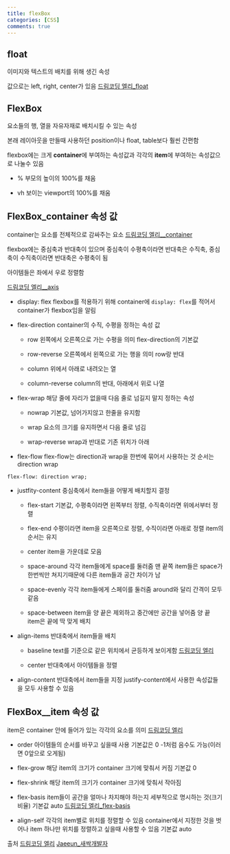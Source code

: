 ```yaml
---
title: flexBox
categories: [CSS]
comments: true
---
```


## float
이미지와 텍스트의 배치를 위해 생긴 속성

값으로는 left, right, center가 있음
[드림코딩 엘리_float](https://postfiles.pstatic.net/MjAyMDA4MTRfMTkw/MDAxNTk3NDA0NTk1NTYy.T97Anr2ZTV3pzjzyMeLVT1dDmTkaP1g1nC-c1NvQj3Ag.KIPt7dnzKN6Nrsm9cGGb8CWWhyLzbMOF2PANFS7ciQ0g.PNG.jaeeun_98/image.png?type=w773)

## FlexBox
요소들의 행, 열을 자유자재로 배치시킬 수 있는 속성

본래 레이아웃을 만들때 사용하던 position이나 float, table보다 훨씬 간편함

flexbox에는 크게 **container**에 부여하는 속성값과 각각의 **item**에 부여하는 속성값으로 나눌수 있음

- %
부모의 높이의 100%를 채움

- vh
보이는 viewport의 100%를 채움

## FlexBox_container 속성 값
container는 요소를 전체적으로 감싸주는 요소
[드림코딩 엘리__container](https://postfiles.pstatic.net/MjAyMDA4MTRfOTcg/MDAxNTk3NDA0NTUxNDU0.UGotFWZ3bByTT8-fZxfvm8SrKHoOf1OO0BNPS7i3Ks8g.2_8eEehqpmUDir6KUSF5AoHbwIWLjbYUD5P3tzVaW-0g.PNG.jaeeun_98/image.png?type=w773)

flexbox에는 중심축과 반대축이 있으며
중심축이 수평축이라면 반대축은 수직축, 중심축이 수직축이라면 반대축은 수평축이 됨

아이템들은 좌에서 우로 정렬함

[드림코딩 엘리__axis](https://blog.naver.com/PostView.nhn?blogId=jaeeun_98&logNo=222061417350&redirect=Dlog&widgetTypeCall=true&directAccess=false#)

- display: flex
flexbox를 적용하기 위해 container에 `display: flex`를 적어서 container가 flexbox임을 알림

- flex-direction
    container의 수직, 수평을 정하는 속성 값
    - row
    왼쪽에서 오른쪽으로 가는 수평을 의미
    flex-direction의 기본값

    - row-reverse
    오른쪽에서 왼쪽으로 가는 행을 의미
    row랑 반대

    - column
    위에서 아래로 내려오는 열

    - column-reverse
    column의 반대, 아래에서 위로 나열

- flex-wrap
    해당 줄에 자리가 없을때 다음 줄로 넘길지 말지 정하는 속성

    - nowrap
    기본값, 넘어가지않고 한줄을 유지함

    - wrap
    요소의 크기를 유지하면서 다음 줄로 넘김

    - wrap-reverse
    wrap과 반대로 기존 위치가 아래

- flex-flow
flex-flow는 direction과 wrap을 한번에 묶어서 사용하는 것
순서는 direction wrap
```
flex-flow: direction wrap;
```

- justfity-content
    중심축에서 item들을 어떻게 배치할지 결정

    - flex-start
    기본값, 수평축이라면 왼쪽부터 정렬, 수직축이라면 위에서부터 정렬

    - flex-end
    수평이라면 item을 오른쪽으로 정렬, 수직이라면 아래로 정렬
    item의 순서는 유지

    - center
    item을 가운데로 모음

    - space-around
    각각 item들에게 space를 둘러줌
    맨 끝쪽 item들은 space가 한번씩만 쳐지기때문에 다른 item들과 공간 차이가 남

    - space-evenly
    각각 item들에게 스페이를 둘러줌
    around와 달리 간격이 모두 같음

    - space-between
    item을 양 끝은 제외하고 중간에만 공간을 넣어줌
    양 끝 item은 끝에 딱 맞게 배치

- align-items
    반대축에서 item들을 배치

    - baseline
    text를 기준으로 같은 위치에서 균등하게 보이게함
    [드림코딩 엘리](https://postfiles.pstatic.net/MjAyMDA4MTVfMjM1/MDAxNTk3NDY3MzM5Mzgw.5wNYgOmy67PO8E4G3pd2GzsNuaqG7yVWoy8DHsdeTiAg.ZIplznM7hWnxgC6GOwhc-wiUbY9DS_4kGQSJHgP0GyUg.PNG.jaeeun_98/image.png?type=w773)

    - center
    반대축에서 아이템들을 정렬

- align-content
    반대축에서 item들을 지정
    justify-content에서 사용한 속성값들을 모두 사용할 수 있음

## FlexBox__item 속성 값
item은 container 안에 들어가 있는 각각의 요소를 의미
[드림코딩 엘리](https://postfiles.pstatic.net/MjAyMDA4MTRfOTcg/MDAxNTk3NDA0NTUxNDU0.UGotFWZ3bByTT8-fZxfvm8SrKHoOf1OO0BNPS7i3Ks8g.2_8eEehqpmUDir6KUSF5AoHbwIWLjbYUD5P3tzVaW-0g.PNG.jaeeun_98/image.png?type=w773)

- order
아이템들의 순서를 바꾸고 싶을때 사용
기본값은 0
-1처럼 음수도 가능(이러면 0앞으로 오게됨)

- flex-grow
해당 item의 크기가 container 크기에 맞춰서 커짐
기본값 0

- flex-shrink
해당 item의 크기가 container 크기에 맞춰서 작아짐

- flex-basis
item들이 공간을 얼마나 차지해야 하는지 세부적으로 명시하는 것(크기 비율)
기본값 auto
[드림코딩 엘리_flex-basis](https://postfiles.pstatic.net/MjAyMDA4MTVfODUg/MDAxNTk3NDczMDgwMDEx.XzPRT8qPAYcGLL_Ec9696W5q2gg9-ZZ6AXV0oZk8ZP4g.Y49_RC-FldZq7sMEe7zxqrbmCUFMuRy4CVXyLypmzYcg.PNG.jaeeun_98/image.png?type=w773)

- align-self
각각의 item별로 위치를 정렬할 수 있음
container에서 지정한 것을 벗어나 item 하나만 위치를 정렬하고 싶을때 사용할 수 있음
기본값 auto

출처
[드림코딩 엘리](https://www.youtube.com/watch?v=7neASrWEFEM)
[Jaeeun_새싹개발자](https://blog.naver.com/jaeeun_98/222061417350)